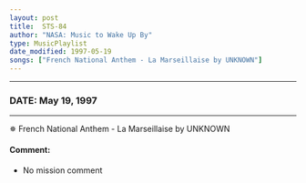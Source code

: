 ```yaml
---
layout: post
title:  STS-84
author: "NASA: Music to Wake Up By"
type: MusicPlaylist
date_modified: 1997-05-19
songs: ["French National Anthem - La Marseillaise by UNKNOWN"]
---
```


----
### DATE: May 19, 1997
----
✵ French National Anthem - La Marseillaise by UNKNOWN

#### Comment:
* No mission comment



<br/>
<center>
	<a target="_blank"
	   href="https://twitter.com/intent/tweet?hashtags=Space,NASA,Playlist,NASAWakeupCalls,SpaceProgram&text={{ page.author}}, '{{ page.songs.first }}' {{ page.title }}, {{ page.date | date: '%B %d, %Y' }}. {{ site.url }}{{ page.url }}&via=nasawakeupcalls"><i class="fab fa-twitter" alt="Tweet this page" style="font-size: 1.3em;"></i></a>
	&nbsp; 	<i class="fas fa-user-astronaut" style="font-size: 1.5em;"></i> &nbsp;
    <a type="amzn" search="'French National Anthem - La Marseillaise by UNKNOWN'" category="popular music">
    <i class="fab fa-amazon" style="font-size: 1.3em;"></i></a>
</center>
